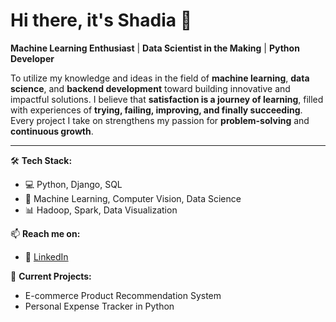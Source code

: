 # Hi there, it's Shadia 👋

**Machine Learning Enthusiast** | **Data Scientist in the Making** | **Python Developer**

To utilize my knowledge and ideas in the field of **machine learning**, **data science**, and **backend development** toward building innovative and impactful solutions. I believe that **satisfaction is a journey of learning**, filled with experiences of **trying, failing, improving, and finally succeeding**. Every project I take on strengthens my passion for **problem-solving** and **continuous growth**.

---

🛠️ **Tech Stack:**  
- 💻 Python, Django, SQL  
- 🧠 Machine Learning, Computer Vision, Data Science  
- 📊 Hadoop, Spark, Data Visualization  

📫 **Reach me on:**  
- 💼 [LinkedIn](#https://www.linkedin.com/in/shadia-akther/)   

🌱 **Current Projects:**  
- E-commerce Product Recommendation System  
- Personal Expense Tracker in Python  
